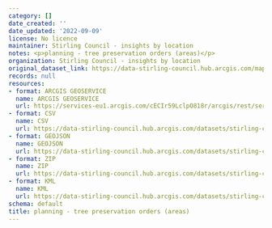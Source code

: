 ```yaml
---
category: []
date_created: ''
date_updated: '2022-09-09'
license: No licence
maintainer: Stirling Council - insights by location
notes: <p>planning - tree preservation orders (areas)</p>
organization: Stirling Council - insights by location
original_dataset_link: https://data-stirling-council.hub.arcgis.com/maps/stirling-council::planning-tree-preservation-orders-areas
records: null
resources:
- format: ARCGIS GEOSERVICE
  name: ARCGIS GEOSERVICE
  url: https://services-eu1.arcgis.com/cECIr59LclpO818r/arcgis/rest/services/tpo/FeatureServer/0
- format: CSV
  name: CSV
  url: https://data-stirling-council.hub.arcgis.com/datasets/stirling-council::planning-tree-preservation-orders-areas.csv?outSR=%7B%22latestWkid%22%3A27700%2C%22wkid%22%3A27700%7D
- format: GEOJSON
  name: GEOJSON
  url: https://data-stirling-council.hub.arcgis.com/datasets/stirling-council::planning-tree-preservation-orders-areas.geojson?outSR=%7B%22latestWkid%22%3A27700%2C%22wkid%22%3A27700%7D
- format: ZIP
  name: ZIP
  url: https://data-stirling-council.hub.arcgis.com/datasets/stirling-council::planning-tree-preservation-orders-areas.zip?outSR=%7B%22latestWkid%22%3A27700%2C%22wkid%22%3A27700%7D
- format: KML
  name: KML
  url: https://data-stirling-council.hub.arcgis.com/datasets/stirling-council::planning-tree-preservation-orders-areas.kml?outSR=%7B%22latestWkid%22%3A27700%2C%22wkid%22%3A27700%7D
schema: default
title: planning - tree preservation orders (areas)
---
```

